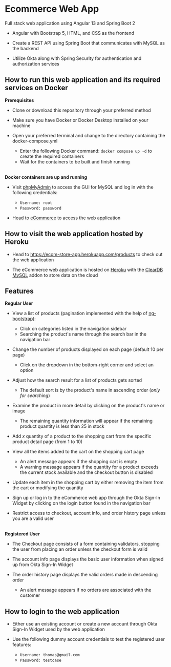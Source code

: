 # Ecommerce Web App

Full stack web application using Angular 13 and Spring Boot 2

- Angular with Bootstrap 5, HTML, and CSS as the frontend

- Create a REST API using Spring Boot that communicates with MySQL as the backend

- Utilize Okta along with Spring Security for authentication and authorization services

## How to run this web application and its required services on Docker

**Prerequisites**
- Clone or download this repository through your preferred method

- Make sure you have Docker or Docker Desktop installed on your machine

- Open your preferred terminal and change to the directory containing the docker-compose.yml
	- Enter the following Docker command: `docker compose up -d` to create the required containers
	- Wait for the containers to be built and finish running

<br>**Docker containers are up and running**
- Visit [phpMyAdmin](http://localhost:8080) to access the GUI for MySQL and log in with the following credentials:
	- `Username: root`
	- `Password: password`

- Head to [eCommerce](http://localhost:8443) to access the web application

## How to visit the web application hosted by Heroku
- Head to https://ecom-store-app.herokuapp.com/products to check out the web application

- The eCommerce web application is hosted on [Heroku](https://devcenter.heroku.com/) with the [ClearDB MySQL](https://devcenter.heroku.com/articles/cleardb) addon to store data on the cloud

## Features
**Regular User**
- View a list of products (pagination implemented with the help of [ng-bootstrap](https://ng-bootstrap.github.io/#/home)): 
  - Click on categories listed in the navigation sidebar
  - Searching the product's name through the search bar in the navigation bar

- Change the number of products displayed on each page (default 10 per page)
  - Click on the dropdown in the bottom-right corner and select an option

- Adjust how the search result for a list of products gets sorted
  - The default sort is by the product's name in ascending order (*only for searching*)

- Examine the product in more detail by clicking on the product's name or image
  - The remaining quantity information will appear if the remaining product quantity is less than 25 in stock

- Add *x* quantity of a product to the shopping cart from the specific product detail page (from 1 to 10)

- View all the items added to the cart on the shopping cart page
  - An alert message appears if the shopping cart is empty
  - A warning message appears if the quantity for a product exceeds the current stock available and the checkout button is disabled

- Update each item in the shopping cart by either removing the item from the cart or modifying the quantity

- Sign up or log in to the eCommerce web app through the Okta Sign-In Widget by clicking on the login button found in the navigation bar

- Restrict access to checkout, account info, and order history page unless you are a valid user

<br>**Registered User**

- The Checkout page consists of a form containing validators, stopping the user from placing an order unless the checkout form is valid

- The account info page displays the basic user information when signed up from Okta Sign-In Widget

- The order history page displays the valid orders made in descending order
  - An alert message appears if no orders are associated with the customer

## How to login to the web application

- Either use an existing account or create a new account through Okta Sign-In Widget used by the web application

- Use the following dummy account credentials to test the registered user features:
  - `Username: thomas@gmail.com`
  - `Password: testcase`
